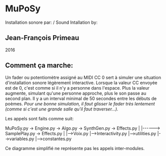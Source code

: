MuPoSy
======

Installation sonore par: / Sound Intallation by:

Jean-François Primeau
---------------------

2016


Comment ça marche:
------------------

Un fader ou potentiomètre assigné au MIDI CC 0 sert à simuler une situation 
d'installation sonore légèrement interactive.
Lorsque la valeur CC envoyée est de 0, c'est comme si il n'y a personne dans
l'espace.  Plus la valeur augmente, simulant qu'une personne approche, plus le
son passe au second plan.  Il y a un interval minimal de 50 secondes entre 
les débuts de poèmes.  _Pour une bonne simulation, il faut glisser le fader
très lentement (comme si c'est une grande salle qu'il faut traverser...)._

Les appels sont faits comme suit:

MuPoSy.py -> Engine.py -> Algo.py -> SynthGen.py   -> Effects.py
	|						|------> SamplePlay.py -> Effects.py
	|
	|-->Voix.py
	|-->Interactivity.py
	|-->utilities.py
	|-->variables.py
	|-->constantes.py

Ce diagramme simplifié ne représente pas les appels inter-modules.







